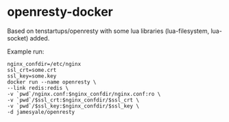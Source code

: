 openresty-docker
================
Based on tenstartups/openresty with some lua libraries (lua-filesystem, lua-socket) added. 

Example run:

    nginx_confdir=/etc/nginx
    ssl_crt=some.crt
    ssl_key=some.key
    docker run --name openresty \
    --link redis:redis \
    -v `pwd`/nginx.conf:$nginx_confdir/nginx.conf:ro \
    -v `pwd`/$ssl_crt:$nginx_confdir/$ssl_crt \
    -v `pwd`/$ssl_key:$nginx_confdir/$ssl_key \
    -d jamesyale/openresty

